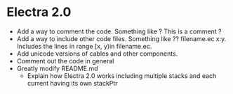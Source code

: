 # Electra 2.0

+ Add a way to comment the code. Something like ? This is a comment ?
+ Add a way to include other code files. Something like ?? filename.ec x:y. Includes the lines in range [x, y)in filename.ec.
+ Add unicode versions of cables and other components.
+ Comment out the code in general
+ Greatly modify README.md
    + Explain how Electra 2.0 works including multiple stacks and each current having its own stackPtr

